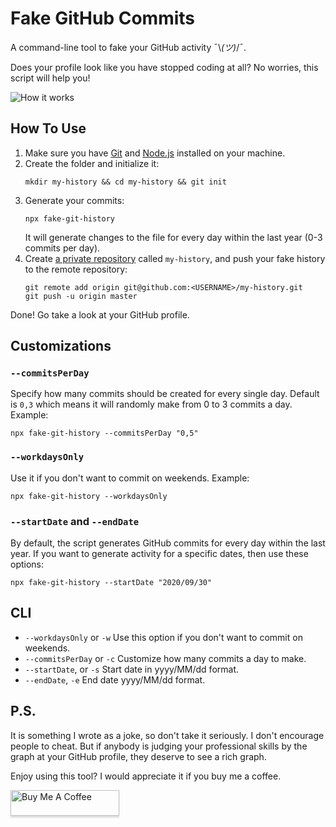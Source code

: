 # Fake GitHub Commits

A command-line tool to fake your GitHub activity ¯\\_(ツ)_/¯.

Does your profile look like you have stopped coding at all? 
No worries, this script will help you!

<img src="https://dl.dropboxusercontent.com/s/q2iinti6v0zbhzs/contributions.gif?dl=0" alt="How it works" />

## How To Use

1. Make sure you have [Git](https://git-scm.com/book/en/v2/Getting-Started-Installing-Git) and [Node.js](https://nodejs.org/en/download/) installed on your machine. 
2. Create the folder and initialize it:
    ```shell script
    mkdir my-history && cd my-history && git init
    ```
3. Generate your commits: 
    ```shell script
    npx fake-git-history
   ```
   It will generate changes to the file for every day within the last year (0-3 commits per day).
4. Create [a private repository](https://github.com/new) called `my-history`,
and push your fake history to the remote repository:
    ```shell script
    git remote add origin git@github.com:<USERNAME>/my-history.git
    git push -u origin master
    ```

Done! Go take a look at your GitHub profile.

## Customizations

### `--commitsPerDay`

Specify how many commits should be created for every single day. 
Default is `0,3` which means it will randomly make from 0 to 3 commits a day. Example:
```shell script
npx fake-git-history --commitsPerDay "0,5"
```

### `--workdaysOnly`

Use it if you don't want to commit on weekends. Example:

```shell script
npx fake-git-history --workdaysOnly
```

### `--startDate` and `--endDate`

By default, the script generates GitHub commits for every day within the last year. 
If you want to generate activity for a specific dates, then use these options:

```shell script
npx fake-git-history --startDate "2020/09/30"
```

## CLI

- `--workdaysOnly` or `-w` Use this option if you don't want to commit on weekends.
- `--commitsPerDay` or `-c` Customize how many commits a day to make.
- `--startDate`, or `-s` Start date in yyyy/MM/dd format.
- `--endDate`, `-e` End date yyyy/MM/dd format.
      
## P.S.

It is something I wrote as a joke, so don't take it seriously. I don't encourage people to cheat. But if anybody is judging your professional skills by the graph at your GitHub profile, they deserve to see a rich graph.

Enjoy using this tool? I would appreciate it if you buy me a coffee.
 
<a href="https://www.buymeacoffee.com/artiebits" target="_blank"><img src="https://www.buymeacoffee.com/assets/img/custom_images/orange_img.png" alt="Buy Me A Coffee" style="height: 41px !important;width: 174px !important;box-shadow: 0px 3px 2px 0px rgba(190, 190, 190, 0.5) !important;-webkit-box-shadow: 0px 3px 2px 0px rgba(190, 190, 190, 0.5) !important;" ></a>
